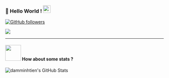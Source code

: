 ### 👋 Hello World !  <img src="https://github.com/TheDudeThatCode/TheDudeThatCode/blob/master/Assets/Earth.gif" width="24px">
  [![GitHub followers](https://img.shields.io/github/followers/damminhtien.svg?style=social&label=Follow&maxAge=2592000)](https://github.com/damminhtien?tab=followers)
  
 <img src="https://3dtext2gif.com/exported_stickers/_3dtext2gif_ahzedjjqctxj.gif">

----

#### <img src="https://media.giphy.com/media/VgCDAzcKvsR6OM0uWg/giphy.gif" width="50"> How about some stats ?
   
  
![damminhtien's GitHub Stats](https://github-readme-stats.vercel.app/api?username=damminhtien&show_icons=true)
